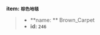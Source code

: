 <!-- BEGIN_AUTOGEN: do NOT edit in this block -->

**item: `棕色地毯`**

> * **name: ** Brown_Carpet
> * **id: `246`**

<!-- END_AUTOGEN-->

